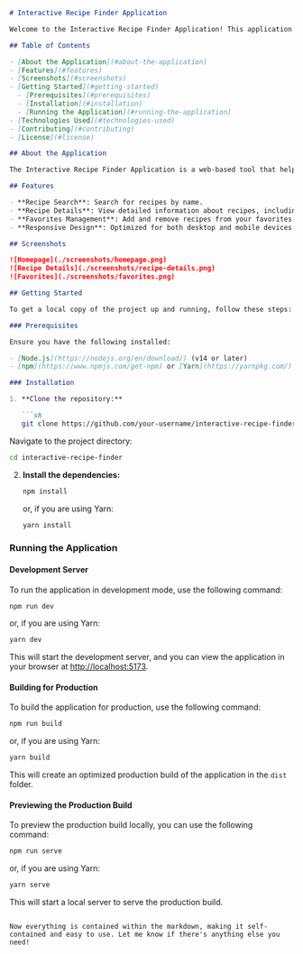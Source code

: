 

```markdown
# Interactive Recipe Finder Application

Welcome to the Interactive Recipe Finder Application! This application allows users to search for recipes, view detailed recipe information, and manage their favorite recipes.

## Table of Contents

- [About the Application](#about-the-application)
- [Features](#features)
- [Screenshots](#screenshots)
- [Getting Started](#getting-started)
  - [Prerequisites](#prerequisites)
  - [Installation](#installation)
  - [Running the Application](#running-the-application)
- [Technologies Used](#technologies-used)
- [Contributing](#contributing)
- [License](#license)

## About the Application

The Interactive Recipe Finder Application is a web-based tool that helps users discover new recipes. Users can search for recipes by name, view detailed information about each recipe, and save their favorite recipes for easy access. The application ensures a user-friendly experience with a clean and responsive design.

## Features

- **Recipe Search**: Search for recipes by name.
- **Recipe Details**: View detailed information about recipes, including ingredients and measures.
- **Favorites Management**: Add and remove recipes from your favorites list.
- **Responsive Design**: Optimized for both desktop and mobile devices.

## Screenshots

![Homepage](./screenshots/homepage.png)
![Recipe Details](./screenshots/recipe-details.png)
![Favorites](./screenshots/favorites.png)

## Getting Started

To get a local copy of the project up and running, follow these steps:

### Prerequisites

Ensure you have the following installed:

- [Node.js](https://nodejs.org/en/download/) (v14 or later)
- [npm](https://www.npmjs.com/get-npm) or [Yarn](https://yarnpkg.com/)

### Installation

1. **Clone the repository:**

   ```sh
   git clone https://github.com/your-username/interactive-recipe-finder.git
   ```

   Navigate to the project directory:

   ```sh
   cd interactive-recipe-finder
   ```

2. **Install the dependencies:**

   ```sh
   npm install
   ```

   or, if you are using Yarn:

   ```sh
   yarn install
   ```

### Running the Application

#### Development Server

To run the application in development mode, use the following command:

   ```sh
   npm run dev
   ```

   or, if you are using Yarn:

   ```sh
   yarn dev
   ```

   This will start the development server, and you can view the application in your browser at [http://localhost:5173](http://localhost:5173).

#### Building for Production

To build the application for production, use the following command:

   ```sh
   npm run build
   ```

   or, if you are using Yarn:

   ```sh
   yarn build
   ```

   This will create an optimized production build of the application in the `dist` folder.

#### Previewing the Production Build

To preview the production build locally, you can use the following command:

   ```sh
   npm run serve
   ```

   or, if you are using Yarn:

   ```sh
   yarn serve
   ```

   This will start a local server to serve the production build.
```

Now everything is contained within the markdown, making it self-contained and easy to use. Let me know if there's anything else you need!
